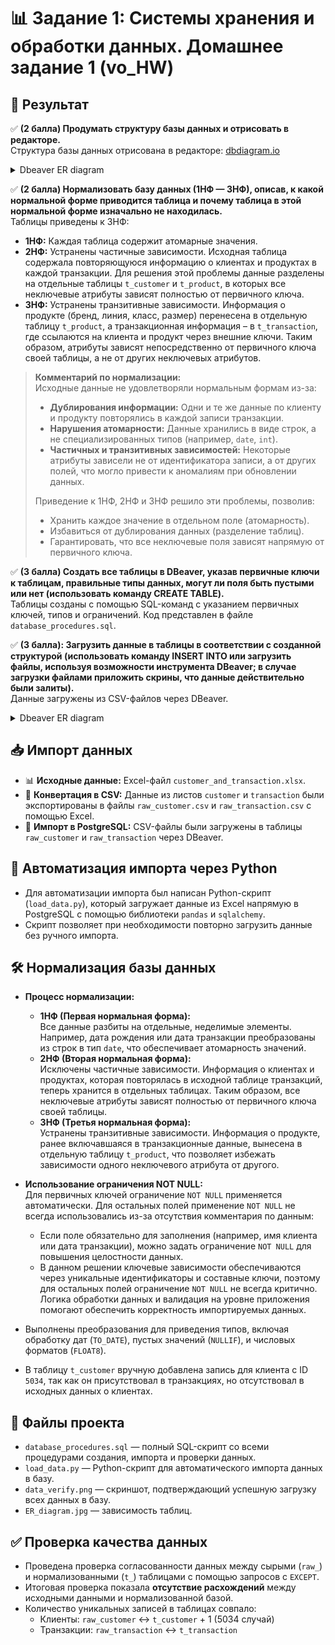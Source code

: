 # 📊 Задание 1: Системы хранения и обработки данных. Домашнее задание 1 (vo_HW)

## 📂 Результат

✅ 
**(2 балла) Продумать структуру базы данных и отрисовать в редакторе.**  
 Структура базы данных отрисована в редакторе: [dbdiagram.io](https://dbdiagram.io/d/HW1-67b23c2f263d6cf9a056e593) 
<details>
  <summary>Dbeaver ER diagram</summary>
  
  ![Импорт данных](ER_diagram.jpg)
  
</details>

✅
**(2 балла) Нормализовать базу данных (1НФ — 3НФ), описав, к какой нормальной форме приводится таблица и почему таблица в этой нормальной форме изначально не находилась.**  
Таблицы приведены к 3НФ:
- **1НФ:** Каждая таблица содержит атомарные значения. 
- **2НФ:** Устранены частичные зависимости. Исходная таблица содержала повторяющуюся информацию о клиентах и продуктах в каждой транзакции. Для решения этой проблемы данные разделены на отдельные таблицы `t_customer` и `t_product`, в которых все неключевые атрибуты зависят полностью от первичного ключа.
- **3НФ:** Устранены транзитивные зависимости. Информация о продукте (бренд, линия, класс, размер) перенесена в отдельную таблицу `t_product`, а транзакционная информация – в `t_transaction`, где ссылаются на клиента и продукт через внешние ключи. Таким образом, атрибуты зависят непосредственно от первичного ключа своей таблицы, а не от других неключевых атрибутов.

> **Комментарий по нормализации:**  
> Исходные данные не удовлетворяли нормальным формам из-за:
> - **Дублирования информации:** Одни и те же данные по клиенту и продукту повторялись в каждой записи транзакции.
> - **Нарушения атомарности:** Данные хранились в виде строк, а не специализированных типов (например, `date`, `int`).
> - **Частичных и транзитивных зависимостей:** Некоторые атрибуты зависели не от идентификатора записи, а от других полей, что могло привести к аномалиям при обновлении данных.
>
> Приведение к 1НФ, 2НФ и 3НФ решило эти проблемы, позволив:
> - Хранить каждое значение в отдельном поле (атомарность).
> - Избавиться от дублирования данных (разделение таблиц).
> - Гарантировать, что все неключевые поля зависят напрямую от первичного ключа.

✅
**(3 балла) Создать все таблицы в DBeaver, указав первичные ключи к таблицам, правильные типы данных, могут ли поля быть пустыми или нет (использовать команду CREATE TABLE).**  
Таблицы созданы с помощью SQL-команд с указанием первичных ключей, типов и ограничений. Код представлен в файле `database_procedures.sql`.

✅
**(3 балла): Загрузить данные в таблицы в соответствии с созданной структурой (использовать команду INSERT INTO или загрузить файлы, используя возможности инструмента DBeaver; в случае загрузки файлами приложить скрины, что данные действительно были залиты).**   
Данные загружены из CSV-файлов через DBeaver. 

<details>
  <summary>Dbeaver ER diagram</summary>
  
  ![Импорт данных](data_verify.jpg)
  
</details>

## 📥 Импорт данных
- 📊 **Исходные данные:** Excel-файл `customer_and_transaction.xlsx`.
- 📝 **Конвертация в CSV:** Данные из листов `customer` и `transaction` были экспортированы в файлы `raw_customer.csv` и `raw_transaction.csv` с помощью Excel.
- 💾 **Импорт в PostgreSQL:** CSV-файлы были загружены в таблицы `raw_customer` и `raw_transaction` через DBeaver.

## 🐍 Автоматизация импорта через Python
- Для автоматизации импорта был написан Python-скрипт (`load_data.py`), который загружает данные из Excel напрямую в PostgreSQL с помощью библиотеки `pandas` и `sqlalchemy`.
- Скрипт позволяет при необходимости повторно загрузить данные без ручного импорта.

## 🛠️ Нормализация базы данных
- **Процесс нормализации:**
  - **1НФ (Первая нормальная форма):**  
    Все данные разбиты на отдельные, неделимые элементы. Например, дата рождения или дата транзакции преобразованы из строк в тип `date`, что обеспечивает атомарность значений.
  - **2НФ (Вторая нормальная форма):**  
    Исключены частичные зависимости. Информация о клиентах и продуктах, которая повторялась в исходной таблице транзакций, теперь хранится в отдельных таблицах. Таким образом, все неключевые атрибуты зависят полностью от первичного ключа своей таблицы.
  - **3НФ (Третья нормальная форма):**  
    Устранены транзитивные зависимости. Информация о продукте, ранее включавшаяся в транзакционные данные, вынесена в отдельную таблицу `t_product`, что позволяет избежать зависимости одного неключевого атрибута от другого.

- **Использование ограничения NOT NULL:**  
  Для первичных ключей ограничение `NOT NULL` применяется автоматически. Для остальных полей применение `NOT NULL` не всегда использовались из-за отсутствия комментария по данным:
  - Если поле обязательно для заполнения (например, имя клиента или дата транзакции), можно задать ограничение `NOT NULL` для повышения целостности данных.
  - В данном решении ключевые зависимости обеспечиваются через уникальные идентификаторы и составные ключи, поэтому для остальных полей ограничение `NOT NULL` не всегда критично. Логика обработки данных и валидация на уровне приложения помогают обеспечить корректность импортируемых данных.

- Выполнены преобразования для приведения типов, включая обработку дат (`TO_DATE`), пустых значений (`NULLIF`), и числовых форматов (`FLOAT8`).
- В таблицу `t_customer` вручную добавлена запись для клиента с ID `5034`, так как он присутствовал в транзакциях, но отсутствовал в исходных данных о клиентах.

## 📝 Файлы проекта
- `database_procedures.sql` — полный SQL-скрипт со всеми процедурами создания, импорта и проверки данных.
- `load_data.py` — Python-скрипт для автоматического импорта данных в базу.
- `data_verify.png` — скриншот, подтверждающий успешную загрузку всех данных в базу.
- `ER_diagram.jpg` — зависимость таблиц.

## ✅ Проверка качества данных
- Проведена проверка согласованности данных между сырыми (`raw_`) и нормализованными (`t_`) таблицами с помощью запросов с `EXCEPT`.
- Итоговая проверка показала **отсутствие расхождений** между исходными данными и нормализованной базой.
- Количество уникальных записей в таблицах совпало:
  - Клиенты: `raw_customer` ↔ `t_customer` + 1 (5034 случай)
  - Транзакции: `raw_transaction` ↔ `t_transaction`
